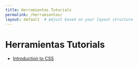 ```yaml
---
title: Herramientas Tutorials
permalink: /herramientas/
layout: default  # Adjust based on your layout structure
---
```


# Herramientas Tutorials

- [Introduction to CSS](00-intro)
